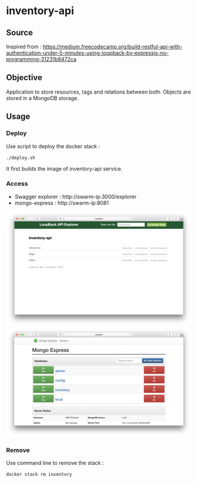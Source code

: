# inventory-api

## Source
Inspired from :
https://medium.freecodecamp.org/build-restful-api-with-authentication-under-5-minutes-using-loopback-by-expressjs-no-programming-31231b8472ca

## Objective
Application to store resources, tags and relations between both.
Objects are stored in a MongoDB storage. 

## Usage
### Deploy
Use script to deploy the docker stack :
```
./deploy.sh
```
It first builds the image of inventory-api service. 

### Access
* Swagger explorer : http://swarm-ip:3000/explorer
* mongo-express : http://swarm-ip:8081

![Image of api](images/api.png)
![Image of mongo-express](images/mongo-express.png)

### Remove
Use command line to remove the stack :
```
docker stack rm inventory
```

